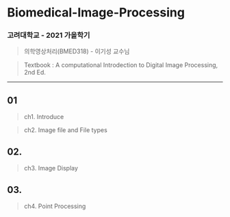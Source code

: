 # Biomedical-Image-Processing

### 고려대학교 - 2021 가을학기
> 의학영상처리(BMED318) - 이기성 교수님

> Textbook : A computational Introdection to Digital Image Processing, 2nd Ed.


---

## 01
> ch1. Introduce

> ch2. Image file and File types


## 02. 
> ch3. Image Display


## 03. 
> ch4. Point Processing
